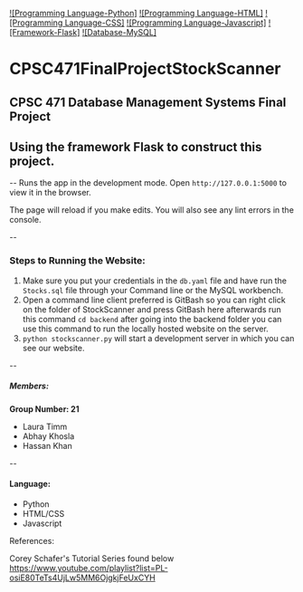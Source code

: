 [![Programming Language-Python]](https://img.shields.io/badge/Programming%20Language-Python-yellow)
[![Programming Language-HTML]](https://img.shields.io/badge/Programming%20Language-HTML-red)
[![Programming Language-CSS]](https://img.shields.io/badge/Programming%20Language-CSS-purple)
[![Programming Language-Javascript]](https://img.shields.io/badge/Programming%20Language-Javascript-lightyellow)
[![Framework-Flask]](https://img.shields.io/badge/Framework-Flask-black)
[![Database-MySQL]](https://img.shields.io/badge/Database-MySQL-blue)

# CPSC471FinalProjectStockScanner

CPSC 471 Database Management Systems Final Project
--
Using the framework Flask to construct this project. 
--

--
Runs the app in the development mode.
Open ```http://127.0.0.1:5000``` to view it in the browser.

The page will reload if you make edits.
You will also see any lint errors in the console.

--
### Steps to Running the Website:
1. Make sure you put your credentials in the ```db.yaml``` file and have run the ```Stocks.sql``` file through your Command line or the MySQL workbench.
2. Open a command line client preferred is GitBash so you can right click on the folder of StockScanner and press GitBash here afterwards run this command ```cd backend``` after going into the backend folder you can use this command to run the locally hosted website on the server. 
3. ```python stockscanner.py``` will start a development server in which you can see our website. 

--
##### Members:
**Group Number: 21**

* Laura Timm 
* Abhay Khosla 
* Hassan Khan 

--
#### Language:

- Python
- HTML/CSS
- Javascript

References: 

Corey Schafer's Tutorial Series found below <br>
https://www.youtube.com/playlist?list=PL-osiE80TeTs4UjLw5MM6OjgkjFeUxCYH
